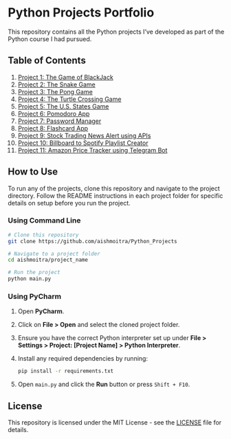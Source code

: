 # Python Projects Portfolio

This repository contains all the Python projects I’ve developed as part of the Python course I had pursued.

## Table of Contents

1. [Project 1: The Game of BlackJack](https://github.com/aishmoitra/Python_Projects/tree/main/the_game_of_blackjack)
2. [Project 2: The Snake Game](https://github.com/aishmoitra/Python_Projects/tree/main/the_snake_game)
3. [Project 3: The Pong Game](https://github.com/aishmoitra/Python_Projects/tree/main/the_pong_game)
4. [Project 4: The Turtle Crossing Game](https://github.com/aishmoitra/Python_Projects/tree/main/the_turtle_crossing_game)
5. [Project 5: The U.S. States Game](https://github.com/aishmoitra/Python_Projects/tree/main/the_us_states_game)
6. [Project 6: Pomodoro App](https://github.com/aishmoitra/Python_Projects/tree/main/pomodoro_app)
7. [Project 7: Password Manager](https://github.com/aishmoitra/Python_Projects/tree/main/password_manager)
8. [Project 8: Flashcard App](https://github.com/aishmoitra/Python_Projects/tree/main/flashcard_app)
9. [Project 9: Stock Trading News Alert using APIs](https://github.com/aishmoitra/Python_Projects/tree/main/stock_news_alert_project)
10. [Project 10: Billboard to Spotify Playlist Creator](https://github.com/aishmoitra/Python_Projects/tree/main/billboard_to_spotify_playlist_creator)
11. [Project 11: Amazon Price Tracker using Telegram Bot](https://github.com/aishmoitra/Python_Projects/tree/main/amazon_price_tracker)

## How to Use

To run any of the projects, clone this repository and navigate to the project directory. Follow the README instructions in each project folder for specific details on setup before you run the project.

### Using Command Line

```bash
# Clone this repository
git clone https://github.com/aishmoitra/Python_Projects

# Navigate to a project folder
cd aishmoitra/project_name

# Run the project
python main.py
```

### Using PyCharm

1. Open **PyCharm**.
2. Click on **File > Open** and select the cloned project folder.
3. Ensure you have the correct Python interpreter set up under **File > Settings > Project: [Project Name] > Python Interpreter**.
4. Install any required dependencies by running:

   ```bash
   pip install -r requirements.txt
   ```

5. Open `main.py` and click the **Run** button or press `Shift + F10`.

## License
This repository is licensed under the MIT License - see the [LICENSE](https://github.com/aishmoitra/Python_Projects/tree/main/LICENSE.txt) file for details.



